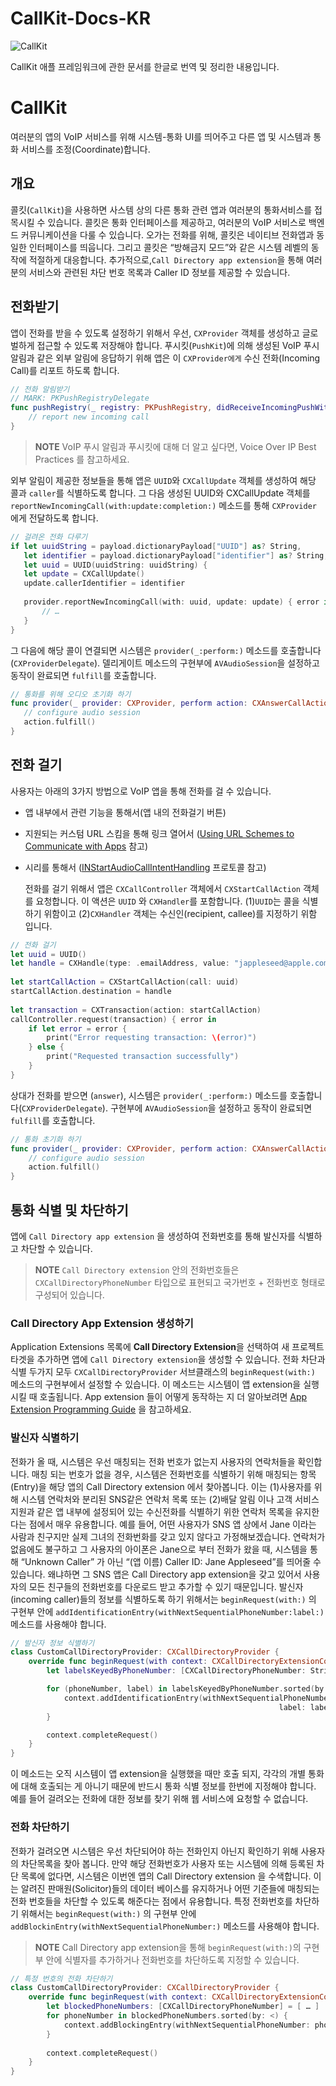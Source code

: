 # CallKit-Docs-KR

![CallKit](https://img.shields.io/badge/CallKit-66e268?style=for-the-badge&logo=swift&logoColor=white)

CallKit 애플 프레임워크에 관한 문서를 한글로 번역 및 정리한 내용입니다.

# CallKit

여러분의 앱의 VoIP 서비스를 위해 시스템-통화 UI를 띄어주고 다른 앱 및 시스템과 통화 서비스를 조정(Coordinate)합니다.

## 개요

콜킷(`CallKit`)을 사용하면 사스템 상의 다른 통화 관련 앱과 여러분의 통화서비스를 접목시킬 수 있습니다.  콜킷은 통화 인터페이스를 제공하고, 여러분의 VoIP 서비스로 백엔드 커뮤니케이션을 다룰 수 있습니다.  오가는 전화를 위해, 콜킷은 네이티브 전화앱과 동일한 인터페이스를 띄웁니다. 그리고 콜킷은 “방해금지 모드”와 같은 시스템 레벨의 동작에 적절하게 대응합니다.
추가적으로,`Call Directory app extension`을 통해 여러분의 서비스와 관련된 차단 번호 목록과 Caller ID 정보를 제공할 수 있습니다.

## 전화받기
앱이 전화를 받을 수 있도록 설정하기 위해서 우선, `CXProvider` 객체를 생성하고 글로벌하게 접근할 수 있도록 저장해야 합니다. 푸시킷(`PushKit`)에 의해 생성된 VoIP 푸시 알림과 같은 외부 알림에 응답하기 위해 앱은 이 `CXProvider에게` 수신 전화(Incoming Call)를 리포트 하도록 합니다.

```swift
// 전화 알림받기
// MARK: PKPushRegistryDelegate
func pushRegistry(_ registry: PKPushRegistry, didReceiveIncomingPushWith payload: PKPushPayload, forType type: PKPushType) {
    // report new incoming call
}
```
> **NOTE** VoIP 푸시 알림과 푸시킷에 대해 더 알고 싶다면, Voice Over IP Best Practices 를 참고하세요.

외부 알림이 제공한 정보들을 통해 앱은 `UUID`와 `CXCallUpdate` 객체를 생성하여 해당 콜과 `caller`를 식별하도록 합니다. 그 다음 생성된 UUID와 CXCallUpdate 객체를 `reportNewIncomingCall(with:update:completion:)` 메소드를 통해 `CXProvider` 에게 전달하도록 합니다.
 
 ```swift
 // 걸려온 전화 다루기
 if let uuidString = payload.dictionaryPayload["UUID"] as? String,
    let identifier = payload.dictionaryPayload["identifier"] as? String,
    let uuid = UUID(uuidString: uuidString) {
    let update = CXCallUpdate()    
    update.callerIdentifier = identifier
    
    provider.reportNewIncomingCall(with: uuid, update: update) { error in
        // …
    }
}
 ```
 
그 다음에 해당 콜이 연결되면 시스템은 `provider(_:perform:)` 메소드를 호출합니다(`CXProviderDelegate`). 델리게이트 메소드의 구현부에 `AVAudioSession`을 설정하고 동작이 완료되면 `fulfill`를 호출합니다.

 ```swift
 // 통화를 위해 오디오 초기화 하기
 func provider(_ provider: CXProvider, perform action: CXAnswerCallAction) {
    // configure audio session
    action.fulfill()
}
 ```
 
 ## 전화 걸기
사용자는 아래의 3가지 방법으로 VoIP 앱을 통해 전화를 걸 수 있습니다. 
- 앱 내부에서 관련 기능을 통해서(앱 내의 전화걸기 버튼) 
- 지원되는 커스텀 URL 스킴을 통해 링크 열어서 ([Using URL Schemes to Communicate with Apps](https://developer.apple.com/library/archive/documentation/iPhone/Conceptual/iPhoneOSProgrammingGuide/Inter-AppCommunication/Inter-AppCommunication.html#//apple_ref/doc/uid/TP40007072-CH6-SW1) 참고)
- 시리를 통해서 ([INStartAudioCallIntentHandling](https://developer.apple.com/documentation/sirikit/instartaudiocallintenthandling) 프로토콜 참고)

  전화를 걸기 위해서 앱은 `CXCallController` 객체에서 `CXStartCallAction` 객체를 요청합니다. 이 액션은 `UUID` 와 `CXHandler`를 포함합니다. (1)`UUID`는 콜을 식별하기 위함이고 (2)`CXHandler` 객체는 수신인(recipient, callee)를 지정하기 위함 입니다.

```swift
// 전화 걸기
let uuid = UUID()
let handle = CXHandle(type: .emailAddress, value: "jappleseed@apple.com")
 
let startCallAction = CXStartCallAction(call: uuid)
startCallAction.destination = handle
 
let transaction = CXTransaction(action: startCallAction)
callController.request(transaction) { error in
    if let error = error {
        print("Error requesting transaction: \(error)")
    } else {
        print("Requested transaction successfully")
    }
}
```
 
상대가 전화를 받으면 (`answer`), 시스템은 `provider(_:perform:)` 메소드를 호출합니다(`CXProviderDelegate`). 구현부에 `AVAudioSession`을 설정하고 동작이 완료되면 `fulfill`를 호출합니다.
 
```swift
// 통화 초기화 하기
func provider(_ provider: CXProvider, perform action: CXAnswerCallAction) {
    // configure audio session
    action.fulfill()
}
```
 
 ## 통화 식별 및 차단하기
 
 앱에 `Call Directory app extension` 을 생성하여 전화번호를 통해 발신자를 식별하고 차단할 수 있습니다.
 
 > **NOTE** `Call Directory extension` 안의 전화번호들은 `CXCallDirectoryPhoneNumber` 타입으로 표현되고 국가번호 + 전화번호 형태로 구성되어 있습니다.
 
 ### Call Directory App Extension 생성하기
 
 Application Extensions 목록에 **Call Directory Extension**을 선택하여 새 프로젝트 타겟을 추가하면 앱에 `Call Directory extension`을 생성할 수 있습니다.
 전화 차단과 식별 두가지 모두 `CXCallDirectoryProvider` 서브클래스의 `beginRequest(with:)` 메소드의 구현부에서 설정할 수 있습니다. 이 메소드는 시스템이 앱 extension을 실행시킬 때 호출됩니다. App extension 들이 어떻게 동작하는 지 더 알아보려면 [App Extension Programming Guide](https://developer.apple.com/library/archive/documentation/General/Conceptual/ExtensibilityPG/index.html#//apple_ref/doc/uid/TP40014214) 을 참고하세요.

 ### 발신자 식별하기
 
 전화가 올 때, 시스템은 우선 매칭되는 전화 번호가 없는지 사용자의 연락처들을 확인합니다. 매칭 되는 번호가 없을 경우, 시스템은 전화번호를 식별하기 위해 매칭되는 항목(Entry)을 해당 앱의 Call Directory extension 에서 찾아봅니다. 이는 (1)사용자를 위해 시스템 연락처와 분리된 SNS같은 연락처 목록 또는 (2)배달 알림 이나 고객 서비스 지원과 같은 앱 내부에 설정되어 있는 수신전화를 식별하기 위한 연락처 목록을 유지한다는 점에서 매우 유용합니다.
 예를 들어, 어떤 사용자가 SNS 앱 상에서 Jane 이라는 사람과 친구지만 실제 그녀의 전화번화를 갖고 있지 않다고 가정해보겠습니다. 연락처가 없음에도 불구하고 그 사용자의 아이폰은 Jane으로 부터 전화가 왔을 때, 시스템을 통해 “Unknown Caller” 가 아닌 “(앱 이름) Caller ID: Jane Appleseed”를 띄어줄 수 있습니다. 왜냐하면 그 SNS 앱은 Call Directory app extension을 갖고 있어서 사용자의 모든 친구들의 전화번호를 다운로드 받고 추가할 수 있기 때문입니다. 발신자(incoming caller)들의 정보를 식별하도록 하기 위해서는 `beginRequest(with:)` 의 구현부 안에 `addIdentificationEntry(withNextSequentialPhoneNumber:label:)` 메소드를 사용해야 합니다.

```swift
// 발신자 정보 식별하기
class CustomCallDirectoryProvider: CXCallDirectoryProvider {
    override func beginRequest(with context: CXCallDirectoryExtensionContext) {
        let labelsKeyedByPhoneNumber: [CXCallDirectoryPhoneNumber: String] = [ … ]

        for (phoneNumber, label) in labelsKeyedByPhoneNumber.sorted(by: <) {
            context.addIdentificationEntry(withNextSequentialPhoneNumber: phoneNumber, 
                                                            label: label)        
        }

        context.completeRequest()
    }
}
```

이 메소드는 오직 시스템이 앱 extension을 실행했을 때만 호출 되지, 각각의 개별 통화에 대해 호출되는 게 아니기 때문에 반드시 통화 식별 정보를 한번에 지정해야 합니다. 예를 들어 걸려오는 전화에 대한 정보를 찾기 위해 웹 서비스에 요청할 수 없습니다.

### 전화 차단하기

전화가 걸려오면 시스템은 우선 차단되어야 하는 전화인지 아닌지 확인하기 위해 사용자의 차단목록을 찾아 봅니다. 만약 해당 전화번호가 사용자 또는 시스템에 의해 등록된 차단 목록에 없다면, 시스템은 이번엔 앱의 Call Directory extension 을 수색합니다. 이는 알려진 판매원(Solicitor)들의 데이터 베이스를 유지하거나 어떤 기준들에 매칭되는 전화 번호들을 차단할 수 있도록 해준다는 점에서 유용합니다. 특정 전화번호를 차단하기 위해서는 `beginRequest(with:)` 의 구현부 안에 `addBlockinEntry(withNextSequentialPhoneNumber:)` 메소드를 사용해야 합니다.

> **NOTE** Call Directory app extension을 통해 `beginRequest(with:)`의 구현부 안에 식별자를 추가하거나 전화번호를 차단하도록 지정할 수 있습니다.

```swift
// 특정 번호의 전화 차단하기
class CustomCallDirectoryProvider: CXCallDirectoryProvider {
    override func beginRequest(with context: CXCallDirectoryExtensionContext) {
        let blockedPhoneNumbers: [CXCallDirectoryPhoneNumber] = [ … ]
        for phoneNumber in blockedPhoneNumbers.sorted(by: <) {
            context.addBlockingEntry(withNextSequentialPhoneNumber: phoneNumber)
        }
        
        context.completeRequest()
    }
}
```
